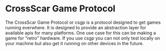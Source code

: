 # CrossScar Game Protocol

The CrossScar Game Protocol or csgp is a protocol designed to get games running
everwhere. It is designed to provide an abstraction layer for available apis for
many platforms. One use case for this can be making a game for "retro" hardware.
If you use csgp you can not only test locally on your machine but also get it
running on other devices in the future.
